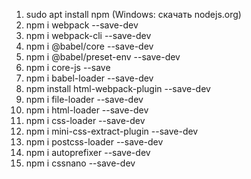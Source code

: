 1. sudo apt install npm (Windows: скачать nodejs.org)
2. npm i webpack --save-dev
3. npm i webpack-cli --save-dev
4. npm i @babel/core --save-dev
5. npm i @babel/preset-env --save-dev
6. npm i core-js --save
7. npm i babel-loader --save-dev
8. npm install html-webpack-plugin --save-dev
9. npm i file-loader --save-dev
10. npm i html-loader --save-dev
11. npm i css-loader --save-dev
12. npm i mini-css-extract-plugin --save-dev
13. npm i postcss-loader --save-dev
14. npm i autoprefixer --save-dev
15. npm i cssnano --save-dev